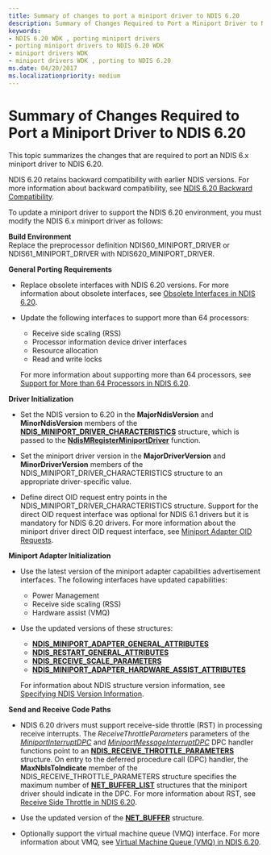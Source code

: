```yaml
---
title: Summary of changes to port a miniport driver to NDIS 6.20
description: Summary of Changes Required to Port a Miniport Driver to NDIS 6.20
keywords:
- NDIS 6.20 WDK , porting miniport drivers
- porting miniport drivers to NDIS 6.20 WDK
- miniport drivers WDK
- miniport drivers WDK , porting to NDIS 6.20
ms.date: 04/20/2017
ms.localizationpriority: medium
---
```


# Summary of Changes Required to Port a Miniport Driver to NDIS 6.20





This topic summarizes the changes that are required to port an NDIS 6.x miniport driver to NDIS 6.20.

NDIS 6.20 retains backward compatibility with earlier NDIS versions. For more information about backward compatibility, see [NDIS 6.20 Backward Compatibility](ndis-6-20-backward-compatibility.md).

To update a miniport driver to support the NDIS 6.20 environment, you must modify the NDIS 6.x miniport driver as follows:

<a href="" id="build-environment"></a>**Build Environment**  
Replace the preprocessor definition NDIS60\_MINIPORT\_DRIVER or NDIS61\_MINIPORT\_DRIVER with NDIS620\_MINIPORT\_DRIVER.

<a href="" id="general-porting-requirements"></a>**General Porting Requirements**  
-   Replace obsolete interfaces with NDIS 6.20 versions. For more information about obsolete interfaces, see [Obsolete Interfaces in NDIS 6.20](obsolete-interfaces-in-ndis-6-20.md).

-   Update the following interfaces to support more than 64 processors:

    -   Receive side scaling (RSS)
    -   Processor information device driver interfaces
    -   Resource allocation
    -   Read and write locks

    For more information about supporting more than 64 processors, see [Support for More than 64 Processors in NDIS 6.20](support-for-more-than-64-processors-in-ndis-6-20.md).

<a href="" id="driver-initialization"></a>**Driver Initialization**  
-   Set the NDIS version to 6.20 in the **MajorNdisVersion** and **MinorNdisVersion** members of the [**NDIS\_MINIPORT\_DRIVER\_CHARACTERISTICS**](/windows-hardware/drivers/ddi/ndis/ns-ndis-_ndis_miniport_driver_characteristics) structure, which is passed to the [**NdisMRegisterMiniportDriver**](/windows-hardware/drivers/ddi/ndis/nf-ndis-ndismregisterminiportdriver) function.

-   Set the miniport driver version in the **MajorDriverVersion** and **MinorDriverVersion** members of the NDIS\_MINIPORT\_DRIVER\_CHARACTERISTICS structure to an appropriate driver-specific value.

-   Define direct OID request entry points in the NDIS\_MINIPORT\_DRIVER\_CHARACTERISTICS structure. Support for the direct OID request interface was optional for NDIS 6.1 drivers but it is mandatory for NDIS 6.20 drivers. For more information about the miniport driver direct OID request interface, see [Miniport Adapter OID Requests](miniport-adapter-oid-requests.md).

<a href="" id="miniport-adapter-initialization"></a>**Miniport Adapter Initialization**  
-   Use the latest version of the miniport adapter capabilities advertisement interfaces. The following interfaces have updated capabilities:
    -   Power Management
    -   Receive side scaling (RSS)
    -   Hardware assist (VMQ)
-   Use the updated versions of these structures:

    -   [**NDIS\_MINIPORT\_ADAPTER\_GENERAL\_ATTRIBUTES**](/windows-hardware/drivers/ddi/ndis/ns-ndis-_ndis_miniport_adapter_general_attributes)
    -   [**NDIS\_RESTART\_GENERAL\_ATTRIBUTES**](/windows-hardware/drivers/ddi/ndis/ns-ndis-_ndis_restart_general_attributes)
    -   [**NDIS\_RECEIVE\_SCALE\_PARAMETERS**](/windows-hardware/drivers/ddi/ntddndis/ns-ntddndis-_ndis_receive_scale_parameters)
    -   [**NDIS\_MINIPORT\_ADAPTER\_HARDWARE\_ASSIST\_ATTRIBUTES**](/windows-hardware/drivers/ddi/ndis/ns-ndis-_ndis_miniport_adapter_hardware_assist_attributes)

    For information about NDIS structure version information, see [Specifying NDIS Version Information](specifying-ndis-version-information.md).

<a href="" id="send-and-receive-code-paths"></a>**Send and Receive Code Paths**  
-   NDIS 6.20 drivers must support receive-side throttle (RST) in processing receive interrupts. The *ReceiveThrottleParameters* parameters of the [*MiniportInterruptDPC*](/windows-hardware/drivers/ddi/ndis/nc-ndis-miniport_interrupt_dpc) and [*MiniportMessageInterruptDPC*](/windows-hardware/drivers/ddi/ndis/nc-ndis-miniport_message_interrupt_dpc) DPC handler functions point to an [**NDIS\_RECEIVE\_THROTTLE\_PARAMETERS**](/windows-hardware/drivers/ddi/ndis/ns-ndis-_ndis_receive_throttle_parameters) structure. On entry to the deferred procedure call (DPC) handler, the **MaxNblsToIndicate** member of the NDIS\_RECEIVE\_THROTTLE\_PARAMETERS structure specifies the maximum number of [**NET\_BUFFER\_LIST**](/windows-hardware/drivers/ddi/nbl/ns-nbl-net_buffer_list) structures that the miniport driver should indicate in the DPC. For more information about RST, see [Receive Side Throttle in NDIS 6.20](receive-side-throttle-in-ndis-6-20.md).

-   Use the updated version of the [**NET\_BUFFER**](/windows-hardware/drivers/ddi/nbl/ns-nbl-net_buffer) structure.

-   Optionally support the virtual machine queue (VMQ) interface. For more information about VMQ, see [Virtual Machine Queue (VMQ) in NDIS 6.20](virtual-machine-queue--vmq--in-ndis-6-20.md).

 

